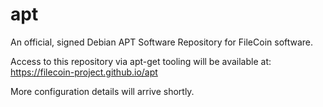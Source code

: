 # apt
An official, signed Debian APT Software Repository for FileCoin software.

Access to this repository via apt-get tooling will be available at:
https://filecoin-project.github.io/apt

More configuration details will arrive shortly.
